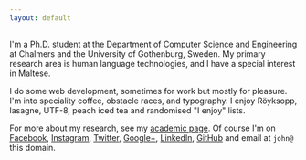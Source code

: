 ```yaml
---
layout: default
---
```


I'm a Ph.D. student at the Department of Computer Science and Engineering at Chalmers and the University of Gothenburg, Sweden. My primary research area is human language technologies, and I have a special interest in Maltese.

I do some web development, sometimes for work but mostly for pleasure. I'm into speciality coffee, obstacle races, and typography. I enjoy Röyksopp, lasagne, ﻿UTF-8, ﻿peach iced tea and randomised "I enjoy" lists.

<!-- For more about my research, see my [academic homepage](http://www.cse.chalmers.se/~cajohn). -->
For more about my research, see my [academic page](/academic).
Of course I'm on
[Facebook](http://www.facebook.com/johnjcamilleri),
[Instagram](http://instagram.com/johnjcamilleri),
[Twitter](http://twitter.com/johnjcamilleri),
[Google+](https://profiles.google.com/johnjcamilleri),
[LinkedIn](http://mt.linkedin.com/in/johnjcamilleri),
[GitHub](https://github.com/johnjcamilleri)
and email at `john@` this domain.
